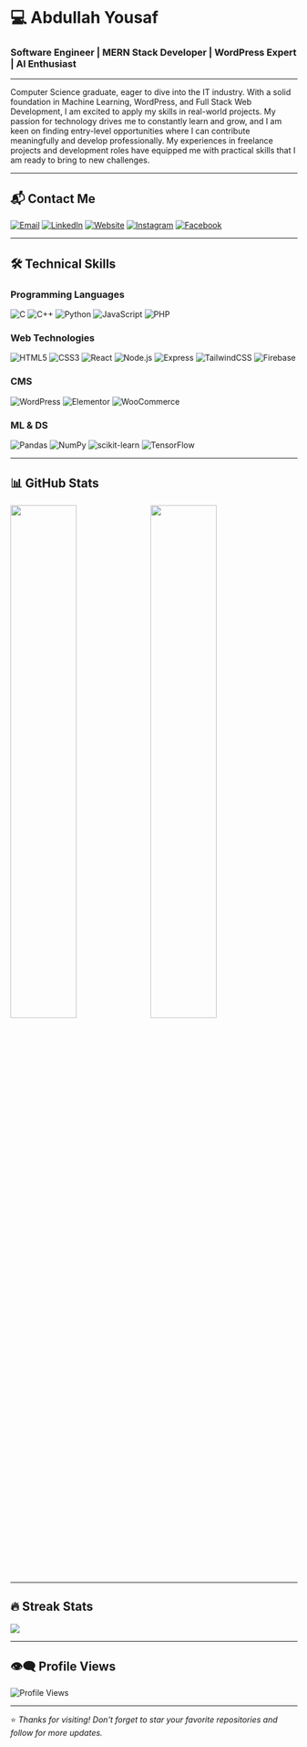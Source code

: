 <h1 align="start">💻 Abdullah Yousaf</h1>

<h3 align="start">Software Engineer | MERN Stack Developer | WordPress Expert | AI Enthusiast</h3>

---

Computer Science graduate, eager to dive into the IT industry. With a solid foundation in Machine Learning, WordPress, and Full Stack Web Development, I am excited to apply my skills in real-world projects. My passion for technology drives me to constantly learn and grow, and I am keen on finding entry-level opportunities where I can contribute meaningfully and develop professionally. My experiences in freelance projects and development roles have equipped me with practical skills that I am ready to bring to new challenges.

---

## 📬 Contact Me

<p>
  <a href="mailto:abdullahusaf8@gmail.com"><img alt="Email" src="https://img.shields.io/badge/email-D14836?style=for-the-badge&logo=gmail&logoColor=white"/></a>
  <a href="https://www.linkedin.com/in/raoabdullah07" target="_blank"><img alt="LinkedIn" src="https://img.shields.io/badge/linkedin-0A66C2?style=for-the-badge&logo=linkedin&logoColor=white"/></a>
  <a href="https://raoabdullah.com" target="_blank"><img alt="Website" src="https://img.shields.io/badge/website-000000?style=for-the-badge&logo=About.me&logoColor=white"/></a>
  <a href="https://instagram.com/raoabdullah07" target="_blank"><img alt="Instagram" src="https://img.shields.io/badge/instagram-E4405F?style=for-the-badge&logo=instagram&logoColor=white"/></a>
  <a href="https://facebook.com/raoabdullah07" target="_blank"><img alt="Facebook" src="https://img.shields.io/badge/facebook-1877F2?style=for-the-badge&logo=facebook&logoColor=white"/></a>
</p>

---

## 🛠️ Technical Skills

### Programming Languages  
![C](https://img.shields.io/badge/C-00599C?style=for-the-badge&logo=c&logoColor=white)
![C++](https://img.shields.io/badge/C++-00599C?style=for-the-badge&logo=c%2B%2B&logoColor=white)
![Python](https://img.shields.io/badge/Python-3776AB?style=for-the-badge&logo=python&logoColor=white)
![JavaScript](https://img.shields.io/badge/JavaScript-F7DF1E?style=for-the-badge&logo=javascript&logoColor=black)
![PHP](https://img.shields.io/badge/PHP-777BB4?style=for-the-badge&logo=php&logoColor=white)

### Web Technologies  
![HTML5](https://img.shields.io/badge/HTML5-E34F26?style=for-the-badge&logo=html5&logoColor=white)
![CSS3](https://img.shields.io/badge/CSS3-1572B6?style=for-the-badge&logo=css3&logoColor=white)
![React](https://img.shields.io/badge/React-61DAFB?style=for-the-badge&logo=react&logoColor=black)
![Node.js](https://img.shields.io/badge/Node.js-339933?style=for-the-badge&logo=node.js&logoColor=white)
![Express](https://img.shields.io/badge/Express.js-000000?style=for-the-badge&logo=express&logoColor=white)
![TailwindCSS](https://img.shields.io/badge/Tailwind_CSS-38B2AC?style=for-the-badge&logo=tailwind-css&logoColor=white)
![Firebase](https://img.shields.io/badge/Firebase-FFCA28?style=for-the-badge&logo=firebase&logoColor=black)

### CMS  
![WordPress](https://img.shields.io/badge/WordPress-21759B?style=for-the-badge&logo=wordpress&logoColor=white)
![Elementor](https://img.shields.io/badge/Elementor-92003B?style=for-the-badge&logo=elementor&logoColor=white)
![WooCommerce](https://img.shields.io/badge/WooCommerce-96588A?style=for-the-badge&logo=woocommerce&logoColor=white)

### ML & DS  
![Pandas](https://img.shields.io/badge/Pandas-150458?style=for-the-badge&logo=pandas&logoColor=white)
![NumPy](https://img.shields.io/badge/Numpy-013243?style=for-the-badge&logo=numpy&logoColor=white)
![scikit-learn](https://img.shields.io/badge/scikit--learn-F7931E?style=for-the-badge&logo=scikit-learn&logoColor=white)
![TensorFlow](https://img.shields.io/badge/TensorFlow-FF6F00?style=for-the-badge&logo=tensorflow&logoColor=white)

---

## 📊 GitHub Stats

<p align="start">
  <img src="https://github-readme-stats.vercel.app/api?username=AbdullahYousaf&show_icons=true&theme=github_dark&hide_border=true&border_radius=12" width="48%" />
  <img src="https://github-readme-streak-stats.herokuapp.com?user=AbdullahYousaf&theme=github-dark&hide_border=true&border_radius=12" width="48%" />
</p>

---

## 🔥 Streak Stats

<p align="start">
  <img src="https://streak-stats.demolab.com/?user=AbdullahYousaf&theme=highcontrast&hide_border=true&border_radius=12" />
</p>

---

## 👁️‍🗨️ Profile Views

<p align="start">
  <img src="https://komarev.com/ghpvc/?username=AbdullahYousaf&style=flat-square&color=blue" alt="Profile Views"/>
</p>

---

⭐ *Thanks for visiting! Don't forget to star your favorite repositories and follow for more updates.*
